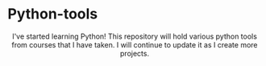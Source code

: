 # Python-tools

<div align="center">I've started learning Python!
This repository will hold various python tools from courses that I have taken.
I will continue to update it as I create more projects.</div>
